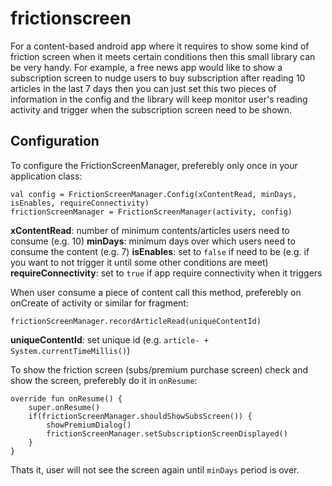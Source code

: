 # frictionscreen
For a content-based android app where it requires to show some kind of friction screen when it meets certain conditions then this small library can be very handy. For example, a free news app would like to show a subscription screen to nudge users to buy subscription after reading 10 articles in the last 7 days then you can just set this two pieces of information in the config and the library will keep monitor user's reading activity and trigger when the subscription screen need to be shown.

## Configuration
To configure the FrictionScreenManager, preferebly only once in your application class: 

```
val config = FrictionScreenManager.Config(xContentRead, minDays, isEnables, requireConnectivity)
frictionScreenManager = FrictionScreenManager(activity, config)
```
**xContentRead**: number of minimum contents/articles users need to consume (e.g. 10)
**minDays**: minimum days over which users need to consume the content (e.g. 7)
**isEnables**: set to `false` if need to be (e.g. if you want to not trigger it until some other conditions are meet)
**requireConnectivity**: set to `true` if app require connectivity when it triggers

When user consume a piece of content call this method, preferebly on onCreate of activity or similar for fragment:
```
frictionScreenManager.recordArticleRead(uniqueContentId)
```
**uniqueContentId**: set unique id (e.g. `article- + System.currentTimeMillis()`)

To show the friction screen (subs/premium purchase screen) check and show the screen, preferebly do it in `onResume`:
```
override fun onResume() {
    super.onResume()
    if(frictionScreenManager.shouldShowSubsScreen()) {
        showPremiumDialog()
        frictionScreenManager.setSubscriptionScreenDisplayed()
    }
}
```

Thats it, user will not see the screen again until `minDays` period is over.
